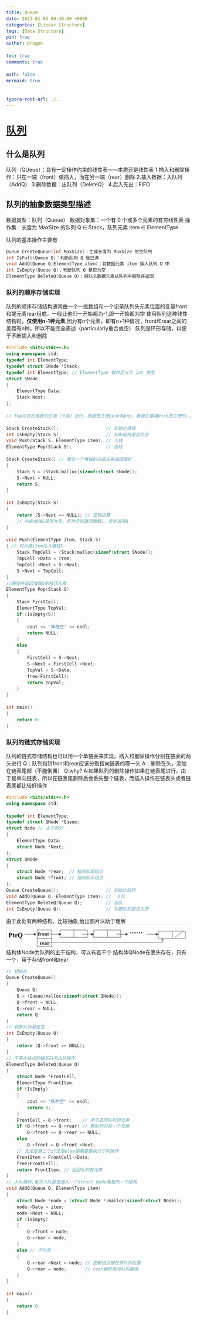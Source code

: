 ```yaml
---
title: Queue
date: 2023-01-05 00:40:00 +0800
categories: [Linear Structure]
tags: [Data Structure]
pin: true
author: Dragon

toc: true
comments: true

math: false
mermaid: true


typora-root-url: ./..
---
```

# [队列](https://zh.wikipedia.org/wiki/%E9%98%9F%E5%88%97)

## 什么是队列

队列（QUeue）：具有一定操作约束的线性表——本质还是线性表
1.插入和删除操作：只在一端（front）做插入，而在另一端（rear）删除
2.插入数据：入队列（AddQ）
3.删除数据：出队列（DeleteQ）
4.后入先出：FIFO

## 队列的抽象数据类型描述
数据类型：队列（Queue）
数据对象集：一个有 0 个或多个元素的有穷线性表
操作集：长度为 MaxSize 的队列 Q ∈ Stack，队列元素 item ∈ ElementType

队列的基本操作主要有

```c++
Queue CreateQueue(int MaxSize)：生成长度为 MaxSize 的空队列
int IsFull(Queue Q)：判断队列 Q 是已满
void AddQ(Queue Q,ElementType item)：将数据元素 item 插入队列 Q 中
int IsEmpty(Queue Q)：判断队列 Q 是否为空
ElementType DeleteQ(Queue Q)：将队头数据元素从队列中删除并返回
```

### 队列的顺序存储实现
队列的顺序存储结构通常由一个一维数组和一个记录队列头元素位置的变量front和尾元素rear组成，一般让他们一开始都为-1,即一开始都为空
使用队列这种线性结构时，**仅使用n-1种元素**,因为有n个元素，即有n+1种情况，front和rear之间的差距有n种，所以不能完全表述（particularly重合或空）
队列是环形存储，以便于不断插入和删除


```c++
#include <bits/stdc++.h>
using namespace std;
typedef int ElementType;
typedef struct SNode *Stack;
typedef int ElementType; // ElementType 暂时定义为 int 类型
struct SNode
{
    ElementType Data;
    Stack Next;
};

// Top应该在链表的左端（头部）进行，原因是方便push和pop，若是在尾端push是方便的，pop不方便，因为是单向链表

Stack CreateStack();                  // 初始化链栈
int IsEmpty(Stack S);                 // 判断链栈是否为空
void Push(Stack S, ElementType item); // 入栈
ElementType Pop(Stack S);             // 出栈

Stack CreateStack() // 建立一个堆栈的头结点并返回指针
{
    Stack S = (Stack)malloc(sizeof(struct SNode));
    S->Next = NULL;
    return S;
}

int IsEmpty(Stack S)
{
    return (S->Next == NULL); // 逻辑运算
    // 判断堆栈S是否为空，若为空则返回整数1，否则返回0
}

void Push(ElementType item, Stack S)
{ // 将元素item压入堆栈S
    Stack TmpCell = (Stack)malloc(sizeof(struct SNode));
    TmpCell->Data = item;
    TmpCell->Next = S->Next;
    S->Next = TmpCell;
}
//删除并返回堆栈S的栈顶元素
ElementType Pop(Stack S)
{
    Stack FirstCell;
    ElementType TopVal;
    if (IsEmpty(S))
    {
        cout << "堆栈空" << endl;
        return NULL;
    }
    else
    {
        FirstCell = S->Next;
        S->Next = FirstCell->Next;
        TopVal = S->Data;
        free(FirstCell);
        return TopVal;
    }
}

int main()
{
    return 0;
}
```
### 队列的链式存储实现
队列的链式存储结构也可以用一个单链表来实现。插入和删除操作分别在链表的两头进行
Q：队列指针front和rear应该分别指向链表的哪一头
A：删除在头，添加在链表尾部（不能倒置）
Q:why?
A:如果队列的删除操作如果在链表尾进行，由于是单向链表，所以在链表尾删除后会丢失整个链表，而插入操作在链表头或者链表尾都比较好操作
```c++
#include <bits/stdc++.h>
using namespace std;

typedef int ElementType;
typedef struct QNode *Queue;
struct Node // 主干部分
{
    ElementType Data;
    struct Node *Next;
};
struct QNode
{
    struct Node *rear;  // 指向队尾结点
    struct Node *front; // 指向队头结点
};
Queue CreateQueue();                  // 初始化队列
void AddQ(Queue Q, ElementType item); //  入队
ElementType DeleteQ(Queue Q);         // 出队
int IsEmpty(Queue Q);                 // 判断队列是否为空
```
由于此处有两种结构，比较抽象,给出图片以助于理解
![](/assets/blog_res/队列和线性表习题/duilie.png)
结构体Node为队列的主干结构，可以有若干个
结构体QNode在表头存在，只有一个，用于存储front和rear
```c++
// 初始化
Queue CreateQueue()
{
    Queue Q;
    Q = (Queue)malloc(sizeof(struct QNode));
    Q->front = NULL;
    Q->rear = NULL;
    return Q;
}
// 判断队列是否空
int IsEmpty(Queue Q)
{
    return (Q->front == NULL);
}
// 不带头结点的链式队列出队操作
ElementType DeleteQ(Queue Q)
{
    struct Node *FrontCell;
    ElementType FrontItem;
    if (IsEmpty)
    {
        cout << "队列空" << endl;
        return 0;
    }
    FrontCell = Q->front;    // 用于返回队列顶元素
    if (Q->front == Q->rear) // 若队列只有一个元素
        Q->front == Q->rear == NULL;
    else
        Q->front = Q->front->Next;
    // 无论是第二个if还是else都需要要执行下列操作
    FrontItem = FrontCell->Data;
    free(FrontCell);
    return FrontItem; // 返回队列首元素
}
// 入队操作,每次入队就是插入一个struct Node类型的一个结构
void AddQ(Queue Q, ElementType item)
{
    struct Node *node = (struct Node *)malloc(sizeof(struct Node));
    node->Data = item;
    node->Next = NULL;
    if (IsEmpty)
    {
        Q->front = node;
        Q->rear = node;
    }
    else // 不为空
    {
        Q->rear->Next = node; // 把新结点接在原队列后面
        Q->rear = node;       // rear始终指向队列尾端
    }
}

int main()
{
    return 0;
}
```
